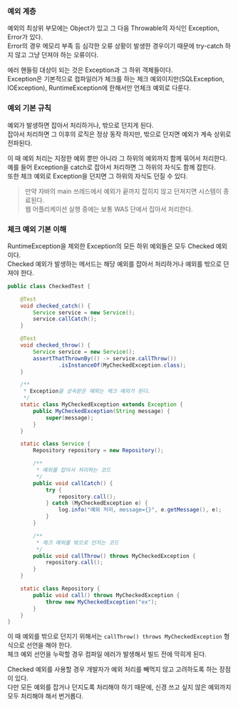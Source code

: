 ### 예외 계층

예외의 최상위 부모에는 Object가 있고 그 다음 Throwable의 자식인 Exception, Error가 있다.  
Error의 경우 메모리 부족 등 심각한 오류 상황이 발생한 경우이기 때문에 try-catch 하지 않고 그냥 던져야 하는 오류이다.

에러 핸들링 대상이 되는 것은 Exception과 그 하위 객체들이다.  
Exception은 기본적으로 컴파일러가 체크를 하는 체크 예외이지만(SQLException, IOException), RuntimeException에 한해서만 언체크 예외로 다룬다.

### 예외 기본 규칙

예외가 발생하면 잡아서 처리하거나, 밖으로 던지게 된다.  
잡아서 처리하면 그 이후의 로직은 정상 동작 하지만, 밖으로 던지면 예외가 계속 상위로 전파된다.

이 때 예외 처리는 지정한 예외 뿐만 아니라 그 하위의 예외까지 함께 묶어서 처리한다.  
예를 들어 Exception을 catch로 잡아서 처리하면 그 하위의 자식도 함께 잡힌다.  
또한 체크 예외로 Exception을 던지면 그 하위의 자식도 던질 수 있다.

> 만약 자바의 main 쓰레드에서 예외가 끝까지 잡히지 않고 던져지면 시스템이 종료된다.  
> 웹 어플리케이션 실행 중에는 보통 WAS 단에서 잡아서 처리한다. 

### 체크 예외 기본 이해

RuntimeException을 제외한 Exception의 모든 하위 예외들은 모두 Checked 예외이다.  
Checked 예외가 발생하는 메서드는 해당 예외를 잡아서 처리하거나 예외를 밖으로 던져야 한다.  

```java
public class CheckedTest {

    @Test
    void checked_catch() {
        Service service = new Service();
        service.callCatch();
    }

    @Test
    void checked_throw() {
        Service service = new Service();
        assertThatThrownBy(() -> service.callThrow())
                .isInstanceOf(MyCheckedException.class);
    }

    /**
     * Exception을 상속받은 예외는 체크 예외가 된다.
     */
    static class MyCheckedException extends Exception {
        public MyCheckedException(String message) {
            super(message);
        }
    }

    static class Service {
        Repository repository = new Repository();

        /**
         * 예외를 잡아서 처리하는 코드
         */
        public void callCatch() {
            try {
                repository.call();
            } catch (MyCheckedException e) {
                log.info("예외 처리, message={}", e.getMessage(), e);
            }
        }

        /**
         * 체크 예외를 밖으로 던지는 코드
         */
        public void callThrow() throws MyCheckedException {
            repository.call();
        }
    }

    static class Repository {
        public void call() throws MyCheckedException {
            throw new MyCheckedException("ex");
        }
    }
}
```

이 때 예외를 밖으로 던지기 위해서는 `callThrow() throws MyCheckedException` 형식으로 선언을 해야 한다.  
체크 예외 선언을 누락할 경우 컴파일 에러가 발생해서 빌드 전에 막히게 된다.

Checked 예외를 사용할 경우 개발자가 예외 처리를 빼먹지 않고 고려하도록 하는 장점이 있다.  
다만 모든 예외를 잡거나 던지도록 처리해야 하기 때문에, 신경 쓰고 싶지 않은 예외까지 모두 처리해야 해서 번거롭다.


